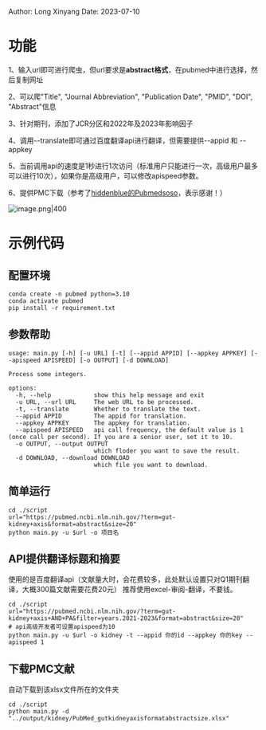 Author: Long Xinyang
Date: 2023-07-10


# 功能

1、输入url即可进行爬虫，但url要求是**abstract格式**，在pubmed中进行选择，然后复制网址

2、可以爬"Title", "Journal Abbreviation", "Publication Date", "PMID", "DOI", "Abstract"信息

3、针对期刊，添加了JCR分区和2022年及2023年影响因子

4、调用--translate即可通过百度翻译api进行翻译，但需要提供--appid 和 --appkey 

5、当前调用api的速度是1秒进行1次访问（标准用户只能进行一次，高级用户最多可以进行10次），如果你是高级用户，可以修改apispeed参数。

6、提供PMC下载（参考了[hiddenblue的Pubmedsoso](https://github.com/hiddenblue/Pubmedsoso)，表示感谢！）


![image.png|400](https://markdown-1300560293.cos.ap-guangzhou.myqcloud.com/markdown/20230710141748.png)


# 示例代码

## 配置环境

```shell
conda create -n pubmed python=3.10
conda activate pubmed
pip install -r requirement.txt
```

## 参数帮助

```shell
usage: main.py [-h] [-u URL] [-t] [--appid APPID] [--appkey APPKEY] [--apispeed APISPEED] [-o OUTPUT] [-d DOWNLOAD]

Process some integers.

options:
  -h, --help            show this help message and exit
  -u URL, --url URL     The web URL to be processed.
  -t, --translate       Whether to translate the text.
  --appid APPID         The appid for translation.
  --appkey APPKEY       The appkey for translation.
  --apispeed APISPEED   api call frequency, the default value is 1 (once call per second). If you are a senior user, set it to 10.
  -o OUTPUT, --output OUTPUT
                        which floder you want to save the result.
  -d DOWNLOAD, --download DOWNLOAD
                        which file you want to download.
```

## 简单运行

```shell
cd ./script
url="https://pubmed.ncbi.nlm.nih.gov/?term=gut-kidney+axis&format=abstract&size=20"
python main.py -u $url -o 项目名
```

## API提供翻译标题和摘要

使用的是百度翻译api（文献量大时，会花费较多，此处默认设置只对Q1期刊翻译，大概300篇文献需要花费20元）
推荐使用excel-审阅-翻译，不要钱。

```shell
cd ./script
url="https://pubmed.ncbi.nlm.nih.gov/?term=gut-kidney+axis+AND+PA&filter=years.2021-2023&format=abstract&size=20"
# api高级开发者可设置apispeed为10
python main.py -u $url -o kidney -t --appid 你的id --appkey 你的key --apispeed 1 
```

## 下载PMC文献

自动下载到该xlsx文件所在的文件夹

```shell
cd ./script
python main.py -d "../output/kidney/PubMed_gutkidneyaxisformatabstractsize.xlsx"
```
